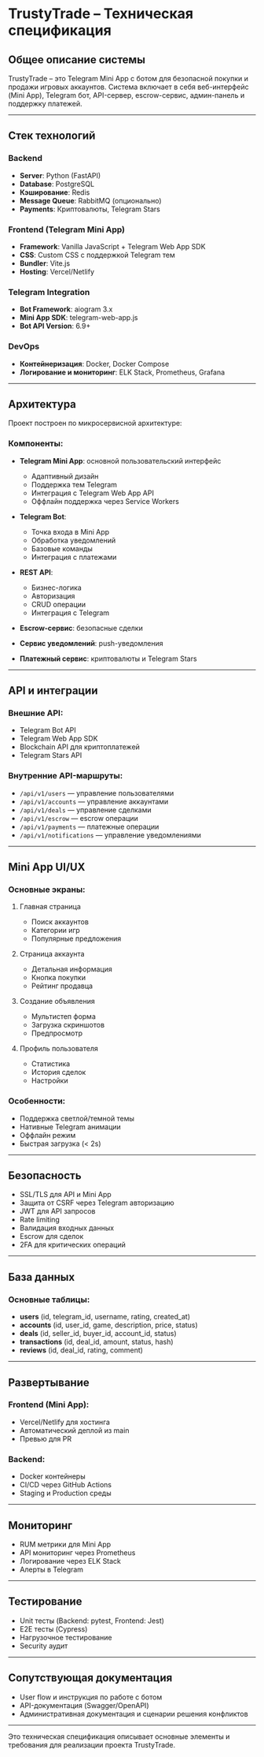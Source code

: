 # TrustyTrade – Техническая спецификация

## Общее описание системы

TrustyTrade – это Telegram Mini App с ботом для безопасной покупки и продажи игровых аккаунтов. Система включает в себя веб-интерфейс (Mini App), Telegram бот, API-сервер, escrow-сервис, админ-панель и поддержку платежей.

---

## Стек технологий

### Backend
- **Server**: Python (FastAPI)
- **Database**: PostgreSQL
- **Кэширование**: Redis
- **Message Queue**: RabbitMQ (опционально)
- **Payments**: Криптовалюты, Telegram Stars

### Frontend (Telegram Mini App)
- **Framework**: Vanilla JavaScript + Telegram Web App SDK
- **CSS**: Custom CSS с поддержкой Telegram тем
- **Bundler**: Vite.js
- **Hosting**: Vercel/Netlify

### Telegram Integration
- **Bot Framework**: aiogram 3.x
- **Mini App SDK**: telegram-web-app.js
- **Bot API Version**: 6.9+

### DevOps
- **Контейнеризация**: Docker, Docker Compose
- **Логирование и мониторинг**: ELK Stack, Prometheus, Grafana

---

## Архитектура

Проект построен по микросервисной архитектуре:

### Компоненты:
- **Telegram Mini App**: основной пользовательский интерфейс
  - Адаптивный дизайн
  - Поддержка тем Telegram
  - Интеграция с Telegram Web App API
  - Оффлайн поддержка через Service Workers

- **Telegram Bot**: 
  - Точка входа в Mini App
  - Обработка уведомлений
  - Базовые команды
  - Интеграция с платежами

- **REST API**: 
  - Бизнес-логика
  - Авторизация
  - CRUD операции
  - Интеграция с Telegram

- **Escrow-сервис**: безопасные сделки
- **Сервис уведомлений**: push-уведомления
- **Платежный сервис**: криптовалюты и Telegram Stars

---

## API и интеграции

### Внешние API:
- Telegram Bot API
- Telegram Web App SDK
- Blockchain API для криптоплатежей
- Telegram Stars API

### Внутренние API-маршруты:
- `/api/v1/users` — управление пользователями
- `/api/v1/accounts` — управление аккаунтами
- `/api/v1/deals` — управление сделками
- `/api/v1/escrow` — escrow операции
- `/api/v1/payments` — платежные операции
- `/api/v1/notifications` — управление уведомлениями

---

## Mini App UI/UX

### Основные экраны:
1. Главная страница
   - Поиск аккаунтов
   - Категории игр
   - Популярные предложения

2. Страница аккаунта
   - Детальная информация
   - Кнопка покупки
   - Рейтинг продавца

3. Создание объявления
   - Мультистеп форма
   - Загрузка скриншотов
   - Предпросмотр

4. Профиль пользователя
   - Статистика
   - История сделок
   - Настройки

### Особенности:
- Поддержка светлой/темной темы
- Нативные Telegram анимации
- Оффлайн режим
- Быстрая загрузка (< 2s)

---

## Безопасность

- SSL/TLS для API и Mini App
- Защита от CSRF через Telegram авторизацию
- JWT для API запросов
- Rate limiting
- Валидация входных данных
- Escrow для сделок
- 2FA для критических операций

---

## База данных

### Основные таблицы:
- **users** (id, telegram_id, username, rating, created_at)
- **accounts** (id, user_id, game, description, price, status)
- **deals** (id, seller_id, buyer_id, account_id, status)
- **transactions** (id, deal_id, amount, status, hash)
- **reviews** (id, deal_id, rating, comment)

---

## Развертывание

### Frontend (Mini App):
- Vercel/Netlify для хостинга
- Автоматический деплой из main
- Превью для PR

### Backend:
- Docker контейнеры
- CI/CD через GitHub Actions
- Staging и Production среды

---

## Мониторинг

- RUM метрики для Mini App
- API мониторинг через Prometheus
- Логирование через ELK Stack
- Алерты в Telegram

---

## Тестирование

- Unit тесты (Backend: pytest, Frontend: Jest)
- E2E тесты (Cypress)
- Нагрузочное тестирование
- Security аудит

---

## Сопутствующая документация

- User flow и инструкция по работе с ботом
- API-документация (Swagger/OpenAPI)
- Административная документация и сценарии решения конфликтов

---

Это техническая спецификация описывает основные элементы и требования для реализации проекта TrustyTrade.